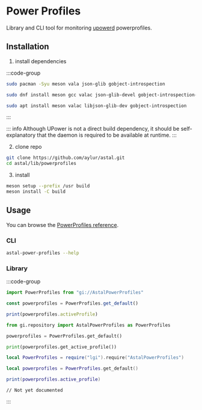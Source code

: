 # Power Profiles

Library and CLI tool for monitoring [upowerd](https://upower.freedesktop.org/) powerprofiles.

## Installation

1. install dependencies

:::code-group

```sh [<i class="devicon-archlinux-plain"></i> Arch]
sudo pacman -Syu meson vala json-glib gobject-introspection
```

```sh [<i class="devicon-fedora-plain"></i> Fedora]
sudo dnf install meson gcc valac json-glib-devel gobject-introspection-devel
```

```sh [<i class="devicon-ubuntu-plain"></i> Ubuntu]
sudo apt install meson valac libjson-glib-dev gobject-introspection
```

:::

::: info
Although UPower is not a direct build dependency,
it should be self-explanatory that the daemon is required to be available at runtime.
:::

2. clone repo

```sh
git clone https://github.com/aylur/astal.git
cd astal/lib/powerprofiles
```

3. install

```sh
meson setup --prefix /usr build
meson install -C build
```

## Usage

You can browse the [PowerProfiles reference](https://aylur.github.io/libastal/powerprofiles).

### CLI

```sh
astal-power-profiles --help
```

### Library

:::code-group

```js [<i class="devicon-javascript-plain"></i> JavaScript]
import PowerProfiles from "gi://AstalPowerProfiles"

const powerprofiles = PowerProfiles.get_default()

print(powerprofiles.activeProfile)
```

```py [<i class="devicon-python-plain"></i> Python]
from gi.repository import AstalPowerProfiles as PowerProfiles

powerprofiles = PowerProfiles.get_default()

print(powerprofiles.get_active_profile())
```

```lua [<i class="devicon-lua-plain"></i> Lua]
local PowerProfiles = require("lgi").require("AstalPowerProfiles")

local powerprofiles = PowerProfiles.get_default()

print(powerprofiles.active_profile)
```

```vala [<i class="devicon-vala-plain"></i> Vala]
// Not yet documented
```

:::
